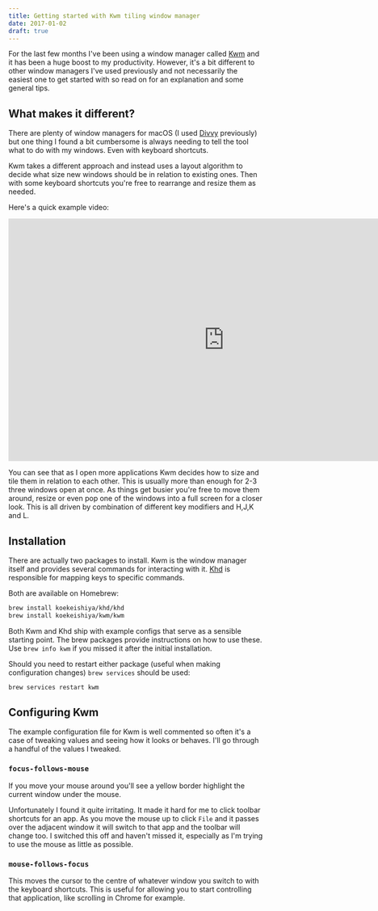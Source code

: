 ```yaml
---
title: Getting started with Kwm tiling window manager
date: 2017-01-02
draft: true
---
```


For the last few months I've been using a window manager called
[Kwm](https://koekeishiya.github.io/kwm/) and it has been a huge boost to my
productivity. However, it's a bit different to other window
managers I've used previously and not necessarily the easiest one to get started with so
read on for an explanation and some general tips.

## What makes it different?

There are plenty of window managers for macOS (I used
[Divvy](http://mizage.com/divvy/) previously) but one thing I found a bit
cumbersome is always needing to tell the tool what to do with my windows. Even
with keyboard shortcuts.

Kwm takes a different approach and instead uses a layout algorithm to decide
what size new windows should be in relation to existing ones. Then with some
keyboard shortcuts you're free to rearrange and resize them as needed.

Here's a quick example video:

<div class="FlexEmbed Video">
  <div class="FlexEmbed-ratio FlexEmbed-ratio--16by9"></div>
  <div class="FlexEmbed-content">
    <iframe width="853" height="480" src="https://www.youtube.com/embed/UL2Q4mHpn_4" frameborder="0" allowfullscreen></iframe>
  </div>
</div>

You can see that as I open more applications Kwm decides how to size and tile
them in relation to each other. This is usually more than enough for 2-3 three
windows open at once. As things get busier you're free to move them around,
resize or even pop one of the windows into a full screen for a closer look. This
is all driven by combination of different key modifiers and H,J,K and L.

## Installation

There are actually two packages to install. Kwm is the window manager itself and
provides several commands for interacting with it.
[Khd](https://github.com/koekeishiya/khd) is responsible for mapping keys to
specific commands.

Both are available on Homebrew:

```bash
brew install koekeishiya/khd/khd
brew install koekeishiya/kwm/kwm
```

Both Kwm and Khd ship with example configs that serve as a sensible starting
point. The brew packages provide instructions on how to use these. Use `brew
info kwm` if you missed it after the initial installation.

Should you need to restart either package (useful when making configuration
changes) `brew services` should be used:

```bash
brew services restart kwm
```

## Configuring Kwm

The example configuration file for Kwm is well commented so often it's a case of
tweaking values and seeing how it looks or behaves. I'll go through a handful of
the values I tweaked.

### `focus-follows-mouse`

If you move your mouse around you'll see a yellow border highlight the current
window under the mouse.

Unfortunately I found it quite irritating. It made it hard for me to click toolbar
shortcuts for an app. As you move the mouse up to click `File` and
it passes over the adjacent window it will switch to that app and the toolbar
will change too. I switched this off and haven't missed it, especially as I'm
trying to use the mouse as little as possible.

### `mouse-follows-focus`

This moves the cursor to the centre of whatever window you switch to with the
keyboard shortcuts. This is useful for allowing you to start controlling that
application, like scrolling in Chrome for example.

